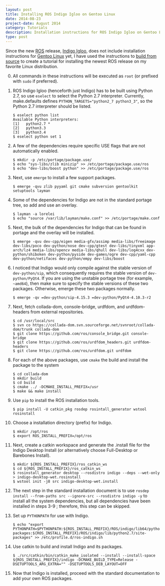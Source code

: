 ```yaml
---
layout: post
title: Installing ROS Indigo Igloo on Gentoo Linux
date: 2014-08-23
project-date: August 2014
category: Tutorials
description: Installation instructions for ROS Indigo Igloo on Gentoo Linux.
type: post
---
```


Since the new [ROS](http://ros.org) release, [Indigo Igloo](http://wiki.ros.org/indigo), does not include installation instructions for [Gentoo Linux](http://www.gentoo.org) yet, I have used the instructions to [build from source](http://wiki.ros.org/indigo/Installation/Source) to create a tutorial for installing the newest ROS release on my favorite Linux distribution.


00. All commands in these instructions will be executed as `root` (or prefixed with `sudo` if preferred).

01. ROS Indigo Igloo (henceforth just Indigo) has to be built using Python 2.7, so use `eselect` to select the Python 2.7 interpreter. Currently, make.defaults defines `PYTHON_TARGETS="python2_7 python3_3"`, so the Python 2.7 interpreter should be listed.

        $ eselect python list
        Available Python interpreters:
        [1]   python2.7 *
        [2]   python3.3
        [3]   python3.4
        $ eselect python set 1

02. A few of the dependencies require specific USE flags that are not automatically enabled.

        $ mkdir -p /etc/portage/package.use/
        $ echo "sys-libs/zlib minizip" >> /etc/portage/package.use/ros
        $ echo "dev-libs/boost python" >> /etc/portage/package.use/ros

03. Next, use `emerge` to install a few support packages.

        $ emerge -qvu zlib pyyaml git cmake subversion gentoolkit setuptools layman

04. Some of the dependencies for Indigo are not in the standard portage tree, so add and use an overlay.

        $ layman -a lorelei
        $ echo "source /var/lib/layman/make.conf" >> /etc/portage/make.conf

05. Next, the bulk of the dependencies for Indigo that can be found in portage and the overlay will be installed.

        $ emerge -qvu dev-cpp/eigen media-gfx/assimp media-libs/freeimage dev-libs/poco dev-python/nose dev-cpp/gtest dev-libs/tinyxml app-arch/lz4 media-libs/opencv media-libs/qhull dev-libs/log4cxx dev-python/shiboken dev-python/pyside dev-games/ogre dev-cpp/yaml-cpp dev-python/netifaces dev-python/empy dev-libs/boost

06. I noticed that Indigo would only compile against the stable version of `dev-python/sip`, which consequently requires the stable version of `dev-python/PyQt4`. If you are using the unstable portage tree (for example, `~amd64`), then make sure to specify the stable versions of these two packages. Otherwise, emerge these two packages normally.

        $ emerge -qv =dev-python/sip-4.15.3 =dev-python/PyQt4-4.10.3-r2

07. Next, fetch collada-dom, console-bridge, urdfdom, and urdfdom-headers from external repositories.

        $ cd /usr/local/src
        $ svn co https://collada-dom.svn.sourceforge.net/svnroot/collada-dom/trunk collada-dom
        $ git clone https://github.com/ros/console_bridge.git console-bridge
        $ git clone https://github.com/ros/urdfdom_headers.git urdfdom-headers
        $ git clone https://github.com/ros/urdfdom.git urdfdom

08. For each of the above packages, use `cmake` the build and install the package to the system

        $ cd collada-dom
        $ mkdir build
        $ cd build
        $ cmake ../ -DCMAKE_INSTALL_PREFIX=/usr
        $ make && make install

09. Use `pip` to install the ROS installation tools.

        $ pip install -U catkin_pkg rosdep rosintall_generator wstool rosinstall

10. Choose a installation directory (prefix) for Indigo.

        $ mkdir /opt/ros
        $ export ROS_INSTALL_PREFIX=/opt/ros

11. Next, create a catkin workspace and generate the .install file for the Indigo Desktop Install (or alternatively choose Full-Desktop or Barebones Install).

        $ mkdir ${ROS_INSTALL_PREFIX}/ros_catkin_ws
        $ cd ${ROS_INSTALL_PREFIX}/ros_catkin_ws
        $ rosinstall_generator desktop --rosdistro indigo --deps --wet-only > indigo-desktop-wet.rosinstall
        $ wstool init -j8 src indigo-desktop-wet.install

12. The next step in the standard installation document is to use `rosdep install --from-paths src --ignore-src --rosdistro indigo -y` to install all the system dependencies, but all dependencies have been installed in steps 3-9  ; therefore, this step can be skipped.

13. Set up `PYTHONPATH` for use with Indigo.

        $ echo "export PYTHONPATH=$PYTHONPATH:${ROS_INSTALL_PREFIX}/ROS/indigo/lib64/python2.7/site-packages:${ROS_INSTALL_PREFIX}/ROS/indigo/lib/python2.7/site-packages" >> /etc/profile.d/ros-indigo.sh

14. Use catkin to build and install Indigo and its packages.

        $ ./src/catkin/bin/catkin_make_isolated --install --install-space ${ROS_INSTALL_PREFIX}/indigo -DCMAKE_BUILD_TYPE=Release -DSETUPTOOLS_ARG_EXTRA="" -DSETUPTOOLS_DEB_LAYOUT=OFF

15. Now that Indigo is installed, proceed with the standard documentation to add your own ROS packages.
